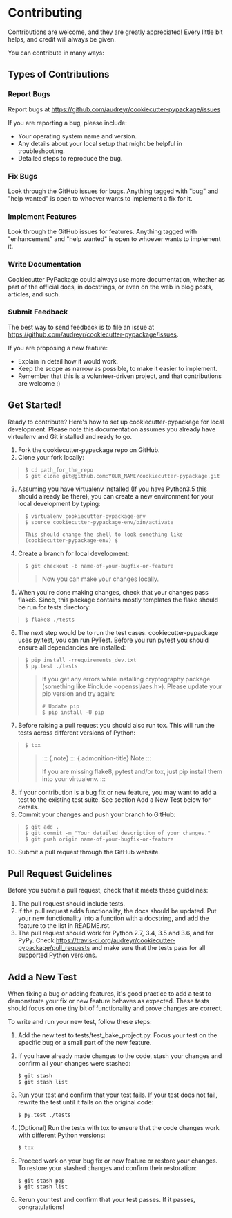 Contributing
============

Contributions are welcome, and they are greatly appreciated! Every
little bit helps, and credit will always be given.

You can contribute in many ways:

Types of Contributions
----------------------

### Report Bugs

Report bugs at
<https://github.com/audreyr/cookiecutter-pypackage/issues>

If you are reporting a bug, please include:

-   Your operating system name and version.
-   Any details about your local setup that might be helpful in
    troubleshooting.
-   Detailed steps to reproduce the bug.

### Fix Bugs

Look through the GitHub issues for bugs. Anything tagged with \"bug\"
and \"help wanted\" is open to whoever wants to implement a fix for it.

### Implement Features

Look through the GitHub issues for features. Anything tagged with
\"enhancement\" and \"help wanted\" is open to whoever wants to
implement it.

### Write Documentation

Cookiecutter PyPackage could always use more documentation, whether as
part of the official docs, in docstrings, or even on the web in blog
posts, articles, and such.

### Submit Feedback

The best way to send feedback is to file an issue at
<https://github.com/audreyr/cookiecutter-pypackage/issues>.

If you are proposing a new feature:

-   Explain in detail how it would work.
-   Keep the scope as narrow as possible, to make it easier to
    implement.
-   Remember that this is a volunteer-driven project, and that
    contributions are welcome :)

Get Started!
------------

Ready to contribute? Here\'s how to set up cookiecutter-pypackage for
local development. Please note this documentation assumes you already
have virtualenv and Git installed and ready to go.

1.  Fork the cookiecutter-pypackage repo on GitHub.
2.  Clone your fork locally:

> ``` {.sourceCode .bash}
> $ cd path_for_the_repo
> $ git clone git@github.com:YOUR_NAME/cookiecutter-pypackage.git
> ```

3.  Assuming you have virtualenv installed (If you have Python3.5 this
    should already be there), you can create a new environment for your
    local development by typing:

> ``` {.sourceCode .bash}
> $ virtualenv cookiecutter-pypackage-env
> $ source cookiecutter-pypackage-env/bin/activate
>
> This should change the shell to look something like
> (cookiecutter-pypackage-env) $
> ```

4.  Create a branch for local development:

> ``` {.sourceCode .bash}
> $ git checkout -b name-of-your-bugfix-or-feature
> ```
>
> > Now you can make your changes locally.

5.  When you\'re done making changes, check that your changes pass
    flake8. Since, this package contains mostly templates the flake
    should be run for tests directory:

> ``` {.sourceCode .bash}
> $ flake8 ./tests
> ```

6.  The next step would be to run the test cases. cookiecutter-pypackage
    uses py.test, you can run PyTest. Before you run pytest you should
    ensure all dependancies are installed:

> ``` {.sourceCode .bash}
> $ pip install -rrequirements_dev.txt
> $ py.test ./tests
> ```
>
> > If you get any errors while installing cryptography package
> > (something like \#include \<openssl/aes.h\>). Please update your pip
> > version and try again:
> >
> >     # Update pip
> >     $ pip install -U pip

7.  Before raising a pull request you should also run tox. This will run
    the tests across different versions of Python:

> ``` {.sourceCode .bash}
> $ tox
> ```
>
> > ::: {.note}
> > ::: {.admonition-title}
> > Note
> > :::
> >
> > If you are missing flake8, pytest and/or tox, just pip install them
> > into your virtualenv.
> > :::

8.  If your contribution is a bug fix or new feature, you may want to
    add a test to the existing test suite. See section Add a New Test
    below for details.
9.  Commit your changes and push your branch to GitHub:

> ``` {.sourceCode .bash}
> $ git add .
> $ git commit -m "Your detailed description of your changes."
> $ git push origin name-of-your-bugfix-or-feature
> ```

10. Submit a pull request through the GitHub website.

Pull Request Guidelines
-----------------------

Before you submit a pull request, check that it meets these guidelines:

1.  The pull request should include tests.
2.  If the pull request adds functionality, the docs should be updated.
    Put your new functionality into a function with a docstring, and add
    the feature to the list in README.rst.
3.  The pull request should work for Python 2.7, 3.4, 3.5 and 3.6, and
    for PyPy. Check
    <https://travis-ci.org/audreyr/cookiecutter-pypackage/pull_requests>
    and make sure that the tests pass for all supported Python versions.

Add a New Test
--------------

When fixing a bug or adding features, it\'s good practice to add a test
to demonstrate your fix or new feature behaves as expected. These tests
should focus on one tiny bit of functionality and prove changes are
correct.

To write and run your new test, follow these steps:

1.  Add the new test to tests/test\_bake\_project.py. Focus your test on
    the specific bug or a small part of the new feature.
2.  If you have already made changes to the code, stash your changes and
    confirm all your changes were stashed:

        $ git stash
        $ git stash list

3.  Run your test and confirm that your test fails. If your test does
    not fail, rewrite the test until it fails on the original code:

        $ py.test ./tests

4.  (Optional) Run the tests with tox to ensure that the code changes
    work with different Python versions:

        $ tox

5.  Proceed work on your bug fix or new feature or restore your changes.
    To restore your stashed changes and confirm their restoration:

        $ git stash pop
        $ git stash list

6.  Rerun your test and confirm that your test passes. If it passes,
    congratulations!
